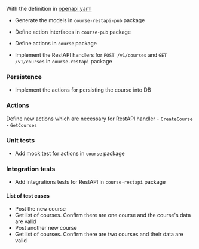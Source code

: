 With the definition in [openapi.yaml](../packages/course-restapi-pub/openapi.yaml)

- Generate the models in `course-restapi-pub` package
- Define action interfaces in `course-pub` package

- Define actions in `course` package
- Implement the RestAPI handlers for `POST /v1/courses` and `GET /v1/courses` in `course-restapi` package

### Persistence
- Implement the actions for persisting the course into DB

### Actions
Define new actions which are necessary for RestAPI handler
    - `CreateCourse`
    - `GetCourses`

### Unit tests
- Add mock test for actions in `course` package

### Integration tests
- Add integrations tests for RestAPI in `course-restapi` package

#### List of test cases
- Post the new course
- Get list of courses. Confirm there are one course and the course's data are valid
- Post another new course
- Get list of courses. Confirm there are two courses and their data are valid